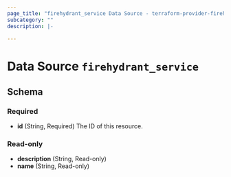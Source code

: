 ```yaml
---
page_title: "firehydrant_service Data Source - terraform-provider-firehydrant"
subcategory: ""
description: |-
  
---
```


# Data Source `firehydrant_service`





## Schema

### Required

- **id** (String, Required) The ID of this resource.

### Read-only

- **description** (String, Read-only)
- **name** (String, Read-only)



